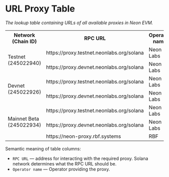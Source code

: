 # URL Proxy Table

*The lookup table containing URLs of all available proxies in Neon EVM.*

<table>
    <tr>
        <th>Network (Chain ID)</th>
        <th>RPC URL</th>
        <th>Operator name</th>
    </tr>
    <tr>
        <td rowspan="2">Testnet (245022940)</td>
        <td>https://proxy.testnet.neonlabs.org/solana</td>
        <td>Neon Labs</td>
    </tr>
    <tr>
        <td>https://proxy.devnet.neonlabs.org/solana</td>
        <td>Neon Labs</td>
    </tr>
    <tr>
        <td rowspan="2">Devnet (245022926)</td>
        <td>https://proxy.testnet.neonlabs.org/solana</td>
        <td>Neon Labs</td>
    </tr>
    <tr>
        <td>https://proxy.devnet.neonlabs.org/solana</td>
        <td>Neon Labs</td>
    </tr>
    <tr>
        <td rowspan="3">Mainnet Beta (245022934)</td>
        <td>https://proxy.testnet.neonlabs.org/solana</td>
        <td>Neon Labs</td>
    </tr>
    <tr>
        <td>https://proxy.devnet.neonlabs.org/solana</td>
        <td>Neon Labs</td>
    </tr>
    <tr>
        <td>https://neon-proxy.rbf.systems</td>
        <td>RBF</td>
    </tr>
</table>


Semantic meaning of table columns:
  * `RPC URL` — address for interacting with the required proxy. Solana network determines what the RPC URL should be.
  * `Operator name` — Operator providing the proxy.

